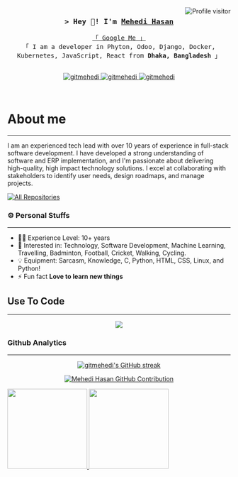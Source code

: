 <a href="https://komarev.com/ghpvc/?username=gitmehedi">
  <img align="right" src="https://komarev.com/ghpvc/?username=gitmehedi&color=brightgreen&&label=PROFILE+VIEWS&style=for-the-badge" alt="Profile visitor" />
</a>
<!-- Intro  -->
<h3 align="center">
        <samp>&gt; Hey 🤝! I'm 
                <b><a target="_blank" href="https://swapon.me">Mehedi Hasan</a></b>
        </samp>
</h3>

<p align="center"> 
  <samp>
    <a href="https://www.google.com/search?q=Mehedi+Hasan">「 Google Me 」</a>
    <br>
    「 I am a developer in Phyton, Odoo, Django, Docker, Kubernetes, JavaScript, React from <b>Dhaka, Bangladesh</b> 」
    <br>
    <br>
  </samp>
</p>

<p align="center">

 <a href="https://www.linkedin.com/in/nopaws/" target="_blank">
  <img src="https://img.shields.io/badge/LinkedIn-0077B5?style=for-the-badge&logo=linkedin&logoColor=white" alt="gitmehedi"/>
 </a>
 <a href="https://stackoverflow.com/users/2176115/mehedi-hasan" target="_blank">
  <img src="https://img.shields.io/badge/-Stackoverflow-0e76a8?style=for-the-badge&logo=Stackoverflow&logoColor=white&color=ef8236" alt="gitmehedi" />
 </a> 
 <a href="https://github.com/gitmehedi/gitmehedi.github.io/blob/master/MD_MEHEDI_HASAN.pdf" target="_blank">
  <img src="https://img.shields.io/badge/-Resume-23E4405F?style=for-the-badge&logo=Resume&logoColor=Red&color=green" alt="gitmehedi"  />
  </a> 
</p>
<br />


<!-- About Section -->

# About me
<hr/>

I am an experienced tech lead with over 10 years of experience in full-stack software development. I have developed a
strong understanding of software and ERP implementation, and I'm passionate about delivering high-quality, high impact
technology solutions. I excel at collaborating with stakeholders to identify user needs, design roadmaps, and manage
projects.

<p align="left">
  <a href="https://github.com/gitmehedi?tab=repositories" target="_blank"><img alt="All Repositories" title="All Repositories" src="https://img.shields.io/badge/-All%20Repos-2962FF?style=for-the-badge&logo=koding&logoColor=white"/></a>
</p>

### ⚙️ Personal Stuffs
<hr/>

- 👨‍🎓 Experience Level: 10+ years
- 🧩 Interested in: Technology, Software Development, Machine Learning, Travelling, Badminton, Football, Cricket,
  Walking, Cycling.
- 💡 Equipment: Sarcasm, Knowledge, C, Python, HTML, CSS, Linux, and Python!
- ⚡ Fun fact **Love to learn new things**


## Use To Code
<hr/>
<p align="center">
  <a href="https://skillicons.dev">
    <img src="https://skillicons.dev/icons?i=python,odoo,postgres,react,mysql,bash,docker,kubernetes,git,github,css,html,javascript,mac,bootstrap,django,idea,pycharm,vscode,figma,rabbit,flask,jquery,nodejs,linux,aws,redhat,debian,ubuntu,scrum,rest,graphql,grpc,kafka," />
  </a>
</p>


### Github Analytics
<hr/>
<p align="center">
  <a href="https://github.com/gitmehedi">
    <img src="https://github-readme-streak-stats.herokuapp.com/?user=gitmehedi&theme=radical&border=7F3FBF&background=0D1117" alt="gitmehedi's GitHub streak"/>
  </a>
</p>

<p align="center">
  <a href="https://github.com/gitmehedi">
    <img src="https://github-profile-summary-cards.vercel.app/api/cards/profile-details?username=gitmehedi&theme=radical" alt="Mehedi Hasan GitHub Contribution"/>
  </a>
</p>

<p align="left">
  <a href="https://github.com/gitmehedi">
    <img height="180em" src="https://github-readme-stats-eight-theta.vercel.app/api?username=gitmehedi&show_icons=true&theme=algolia&include_all_commits=true&count_private=true"/>
    <img height="180em" src="https://github-readme-stats-eight-theta.vercel.app/api/top-langs/?username=gitmehedi&layout=compact&langs_count=20&theme=algolia&include_all_commits=true&count_private=true"/>
  </a>
</p>



